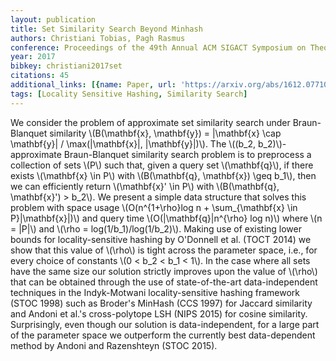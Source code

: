 ```yaml
---
layout: publication
title: Set Similarity Search Beyond Minhash
authors: Christiani Tobias, Pagh Rasmus
conference: Proceedings of the 49th Annual ACM SIGACT Symposium on Theory of Computing
year: 2017
bibkey: christiani2017set
citations: 45
additional_links: [{name: Paper, url: 'https://arxiv.org/abs/1612.07710'}]
tags: [Locality Sensitive Hashing, Similarity Search]
---
```

We consider the problem of approximate set similarity search under
Braun-Blanquet similarity \\(B(\mathbf\{x\}, \mathbf\{y\}) = |\mathbf\{x\} \cap
\mathbf\{y\}| / \max(|\mathbf\{x\}|, |\mathbf\{y\}|)\\). The \\((b_2, b_2)\\)-approximate
Braun-Blanquet similarity search problem is to preprocess a collection of sets
\\(P\\) such that, given a query set \\(\mathbf\{q\}\\), if there exists \\(\mathbf\{x\} \in
P\\) with \\(B(\mathbf\{q\}, \mathbf\{x\}) \geq b_1\\), then we can efficiently return
\\(\mathbf\{x\}' \in P\\) with \\(B(\mathbf\{q\}, \mathbf\{x\}') > b_2\\).
  We present a simple data structure that solves this problem with space usage
\\(O(n^\{1+\rho\}log n + \sum_\{\mathbf\{x\} \in P\}|\mathbf\{x\}|)\\) and query time
\\(O(|\mathbf\{q\}|n^\{\rho\} log n)\\) where \\(n = |P|\\) and \\(\rho =
log(1/b_1)/log(1/b_2)\\). Making use of existing lower bounds for
locality-sensitive hashing by O'Donnell et al. (TOCT 2014) we show that this
value of \\(\rho\\) is tight across the parameter space, i.e., for every choice of
constants \\(0 < b_2 < b_1 < 1\\).
  In the case where all sets have the same size our solution strictly improves
upon the value of \\(\rho\\) that can be obtained through the use of
state-of-the-art data-independent techniques in the Indyk-Motwani
locality-sensitive hashing framework (STOC 1998) such as Broder's MinHash (CCS
1997) for Jaccard similarity and Andoni et al.'s cross-polytope LSH (NIPS 2015)
for cosine similarity. Surprisingly, even though our solution is
data-independent, for a large part of the parameter space we outperform the
currently best data-dependent method by Andoni and Razenshteyn (STOC 2015).